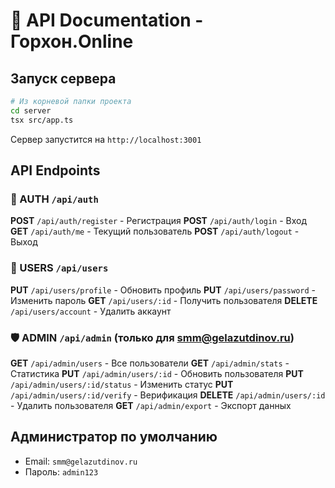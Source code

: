 # 🚀 API Documentation - Горхон.Online

## Запуск сервера

```bash
# Из корневой папки проекта
cd server
tsx src/app.ts
```

Сервер запустится на `http://localhost:3001`

## API Endpoints

### 🔐 AUTH `/api/auth`

**POST** `/api/auth/register` - Регистрация
**POST** `/api/auth/login` - Вход  
**GET** `/api/auth/me` - Текущий пользователь
**POST** `/api/auth/logout` - Выход

### 👤 USERS `/api/users`

**PUT** `/api/users/profile` - Обновить профиль
**PUT** `/api/users/password` - Изменить пароль
**GET** `/api/users/:id` - Получить пользователя
**DELETE** `/api/users/account` - Удалить аккаунт

### 🛡 ADMIN `/api/admin` (только для smm@gelazutdinov.ru)

**GET** `/api/admin/users` - Все пользователи
**GET** `/api/admin/stats` - Статистика
**PUT** `/api/admin/users/:id` - Обновить пользователя
**PUT** `/api/admin/users/:id/status` - Изменить статус
**PUT** `/api/admin/users/:id/verify` - Верификация
**DELETE** `/api/admin/users/:id` - Удалить пользователя
**GET** `/api/admin/export` - Экспорт данных

## Администратор по умолчанию

- Email: `smm@gelazutdinov.ru`
- Пароль: `admin123`